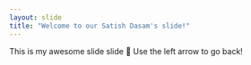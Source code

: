 ```yaml
---
layout: slide
title: "Welcome to our Satish Dasam's slide!"
---
```

This is my awesome slide slide :tada:
Use the left arrow to go back!



